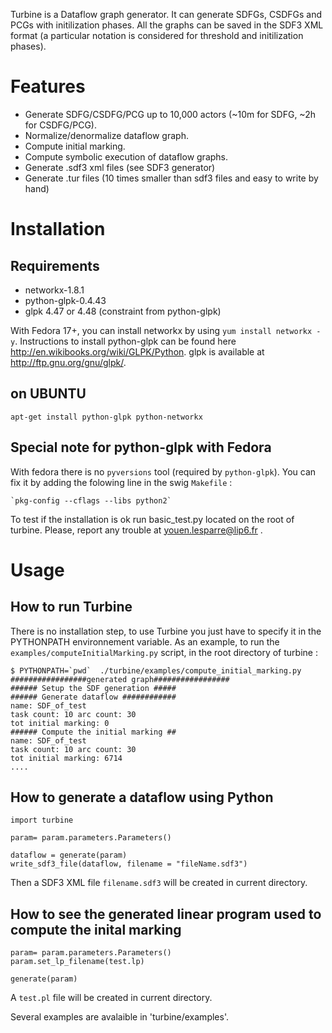 
Turbine is a Dataflow graph generator. 
It can generate SDFGs, CSDFGs and PCGs with initilization phases. All the graphs can be saved in the SDF3 XML format (a particular notation is considered for threshold and initilization phases).

Features
=======

 * Generate SDFG/CSDFG/PCG up to 10,000 actors (~10m for SDFG, ~2h for CSDFG/PCG).
 * Normalize/denormalize dataflow graph.
 * Compute initial marking.
 * Compute symbolic execution of dataflow graphs.
 * Generate .sdf3 xml files (see SDF3 generator)
 * Generate .tur files (10 times smaller than sdf3 files and easy to write by hand)

Installation
=======

Requirements
-------

 * networkx-1.8.1
 * python-glpk-0.4.43
 * glpk 4.47 or 4.48 (constraint from python-glpk)

With Fedora 17+, you can install networkx by using `yum install networkx -y`.
Instructions to install python-glpk can be found here http://en.wikibooks.org/wiki/GLPK/Python.
glpk is available at http://ftp.gnu.org/gnu/glpk/.

on UBUNTU
-------
```
apt-get install python-glpk python-networkx 
```
Special note for python-glpk with Fedora
-------

With fedora there is no `pyversions` tool (required by `python-glpk`). You can fix it by adding the folowing line in the swig `Makefile` :

```
`pkg-config --cflags --libs python2`
```

To test if the installation is ok run basic_test.py located on the root of turbine.
Please, report any trouble at youen.lesparre@lip6.fr .

Usage
=======


How to run Turbine
-------

There is no installation step, to use Turbine you just have to specify it in the PYTHONPATH environnement variable.
As an example, to run the `examples/computeInitialMarking.py` script, in the root directory of turbine :
```
$ PYTHONPATH=`pwd`  ./turbine/examples/compute_initial_marking.py
#################generated graph#################
###### Setup the SDF generation #####
###### Generate dataflow ############
name: SDF_of_test
task count: 10 arc count: 30
tot initial marking: 0
###### Compute the initial marking ##
name: SDF_of_test
task count: 10 arc count: 30
tot initial marking: 6714
....
```


How to generate a dataflow using Python
-------

```
import turbine

param= param.parameters.Parameters()

dataflow = generate(param)
write_sdf3_file(dataflow, filename = "fileName.sdf3")

```

Then a SDF3 XML file `filename.sdf3` will be created in current directory.

How to see the generated linear program used to compute the inital marking
--------

```
param= param.parameters.Parameters()
param.set_lp_filename(test.lp)

generate(param)
```

A `test.pl` file will be created in current directory.

Several examples are avalaible in 'turbine/examples'.

